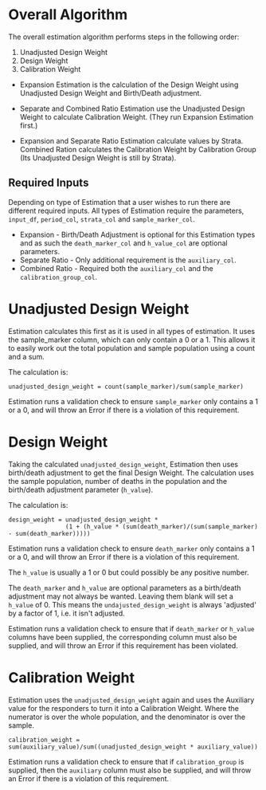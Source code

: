 Overall Algorithm
=================

The overall estimation algorithm performs steps in the following order:
1. Unadjusted Design Weight
2. Design Weight
3. Calibration Weight

* Expansion Estimation is the calculation of the Design Weight using Unadjusted Design Weight and Birth/Death 
adjustment.

* Separate and Combined Ratio Estimation use the Unadjusted Design Weight to calculate Calibration Weight. 
(They run Expansion Estimation first.)

* Expansion and Separate Ratio Estimation calculate values by Strata. Combined Ration calculates the Calibration 
Weight by Calibration Group (Its Unadjusted Design Weight is still by Strata).

Required Inputs
---------------

Depending on type of Estimation that a user wishes to run there are different required inputs.
All types of Estimation require the parameters, `input_df`,  `period_col`, `strata_col` and `sample_marker_col`.

* Expansion - Birth/Death Adjustment is optional for this Estimation types and as such the `death_marker_col` and `h_value_col` are optional parameters.
* Separate Ratio - Only additional requirement is the `auxiliary_col`.
* Combined Ratio - Required both the `auxiliary_col` and the `calibration_group_col`.

Unadjusted Design Weight
========================

Estimation calculates this first as it is used in all types of estimation. It uses the sample_marker column, which 
can only contain a 0 or a 1. This allows it to easily work out the total population and sample population using a count 
and a sum.

The calculation is:
```
unadjusted_design_weight = count(sample_marker)/sum(sample_marker)
```

Estimation runs a validation check to ensure `sample_marker` only contains a 1 or a 0, and will throw an Error if 
there is a violation of this requirement.

Design Weight
=============

Taking the calculated `unadjusted_design_weight`, Estimation then uses birth/death adjustment to get the final 
Design Weight. The calculation uses the sample population, number of deaths in the population and the birth/death 
adjustment parameter (`h_value`).

The calculation is:
```
design_weight = unadjusted_design_weight * 
                (1 + (h_value * (sum(death_marker)/(sum(sample_marker) - sum(death_marker)))))
```

Estimation runs a validation check to ensure `death_marker` only contains a 1 or a 0, and will throw an Error if 
there is a violation of this requirement.

The `h_value` is usually a 1 or 0 but could possibly be any positive number.

The `death_marker` and `h_value` are optional parameters as a birth/death adjustment may not always be wanted. 
Leaving them blank will set a `h_value` of 0. This means the `undajusted_design_weight` is always 'adjusted' by 
a factor of 1, i.e. it isn't adjusted.

Estimation runs a validation check to ensure that if `death_marker` or `h_value` columns have been supplied, the 
corresponding column must also be supplied, and will throw an Error if this requirement has been violated.

Calibration Weight
==================

Estimation uses the `unadjusted_design_weight` again and uses the Auxiliary value for the responders to turn it 
into a Calibration Weight. Where the numerator is over the whole population, and the denominator is over the sample.

```
calibration_weight = sum(auxiliary_value)/sum((unadjusted_design_weight * auxiliary_value))
```

Estimation runs a validation check to ensure that if `calibration_group` is supplied, then the `auxiliary` column 
must also be supplied, and will throw an Error if there is a violation of this requirement.